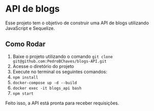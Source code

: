 # API de blogs

Esse projeto tem o objetivo de construir uma API de blogs utilizando JavaScript e Sequelize.

## Como Rodar

1. Baixe o projeto utilizando o comando `git clone git@github.com:PedroBChaves/blogs-API.git`
2. Acesse o diretório do projeto
3. Execute no terminal os seguintes comandos:
4. `npm install`
4. `docker-compose up -d --build`
5. `docker exec -it blogs_api bash`
6. `npm start`

Feito isso, a API está pronta para receber requisições.
